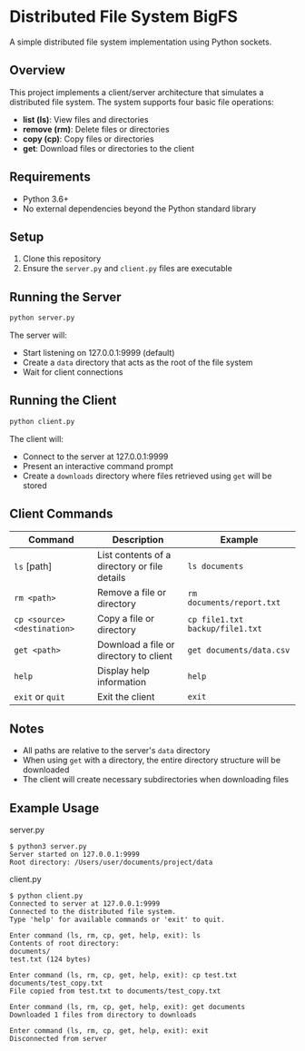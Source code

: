 # Distributed File System BigFS

A simple distributed file system implementation using Python sockets.

## Overview

This project implements a client/server architecture that simulates a distributed file system. The system supports four basic file operations:

- **list (ls)**: View files and directories
- **remove (rm)**: Delete files or directories
- **copy (cp)**: Copy files or directories
- **get**: Download files or directories to the client

## Requirements

- Python 3.6+
- No external dependencies beyond the Python standard library

## Setup

1. Clone this repository
2. Ensure the `server.py` and `client.py` files are executable

## Running the Server

```bash
python server.py
```

The server will:

- Start listening on 127.0.0.1:9999 (default)
- Create a `data` directory that acts as the root of the file system
- Wait for client connections

## Running the Client

```bash
python client.py
```

The client will:

- Connect to the server at 127.0.0.1:9999
- Present an interactive command prompt
- Create a `downloads` directory where files retrieved using `get` will be stored

## Client Commands

| Command                     | Description                                  | Example                         |
| --------------------------- | -------------------------------------------- | ------------------------------- |
| `ls` [path]                 | List contents of a directory or file details | `ls documents`                  |
| `rm <path>`                 | Remove a file or directory                   | `rm documents/report.txt`       |
| `cp <source> <destination>` | Copy a file or directory                     | `cp file1.txt backup/file1.txt` |
| `get <path>`                | Download a file or directory to client       | `get documents/data.csv`        |
| `help`                      | Display help information                     | `help`                          |
| `exit` or `quit`            | Exit the client                              | `exit`                          |

## Notes

- All paths are relative to the server's `data` directory
- When using `get` with a directory, the entire directory structure will be downloaded
- The client will create necessary subdirectories when downloading files

## Example Usage

server.py

```
$ python3 server.py
Server started on 127.0.0.1:9999
Root directory: /Users/user/documents/project/data
```

client.py

```
$ python client.py
Connected to server at 127.0.0.1:9999
Connected to the distributed file system.
Type 'help' for available commands or 'exit' to quit.

Enter command (ls, rm, cp, get, help, exit): ls
Contents of root directory:
documents/
test.txt (124 bytes)

Enter command (ls, rm, cp, get, help, exit): cp test.txt documents/test_copy.txt
File copied from test.txt to documents/test_copy.txt

Enter command (ls, rm, cp, get, help, exit): get documents
Downloaded 1 files from directory to downloads

Enter command (ls, rm, cp, get, help, exit): exit
Disconnected from server
```
